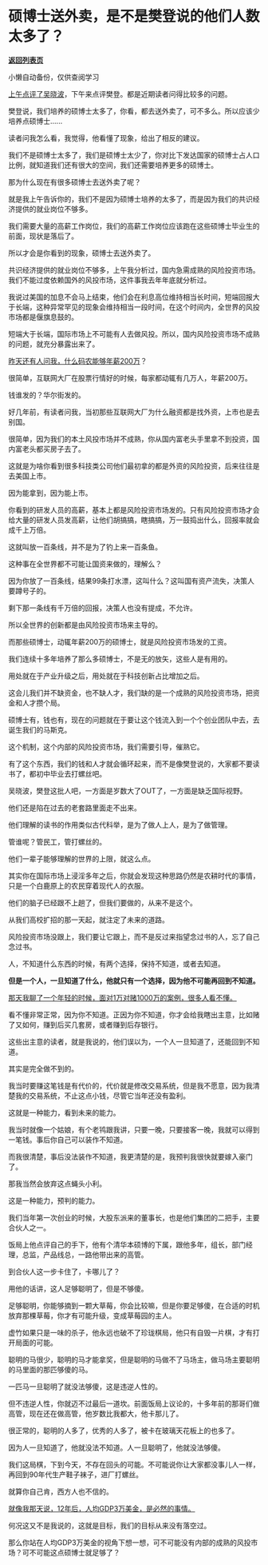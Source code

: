 # 硕博士送外卖，是不是樊登说的他们人数太多了？

[**返回列表页**](/gzh/记忆承载3)

小懒自动备份，仅供查阅学习

[上午点评了吴晓波](http://mp.weixin.qq.com/s?__biz=MzU0MjYwNDU2Mw==&mid=2247511245&idx=1&sn=a0bda679610f2adaf5ac896d40797f7a&chksm=fb1ac0b1cc6d49a73adcf482795f72d47af8c65ac1e8718d0ef6de498980540090b8c67abc1a&scene=21#wechat_redirect)，下午来点评樊登。都是近期读者问得比较多的问题。

樊登说，我们培养的硕博士太多了，你看，都去送外卖了，可不多么。所以应该少培养点硕博士......

读者问我怎么看，我觉得，他看懂了现象，给出了相反的建议。

我们不是硕博士太多了，我们是硕博士太少了，你对比下发达国家的硕博士占人口比例，就知道我们还有很大的空间，我们还需要培养更多的硕博士。

那为什么现在有很多硕博士去送外卖了呢？

就是我上午告诉你的，我们不是因为硕博士培养的太多了，而是因为我们的共识经济提供的就业岗位不够多。

我们需要大量的高薪工作岗位，我们的高薪工作岗位应该跑在这些硕博士毕业生的前面，现状是落后了。

所以才会是你看到的现象，硕博士去送外卖了。

共识经济提供的就业岗位不够多，上午我分析过，国内急需成熟的风险投资市场。我们不能过度依赖国外的风投市场，这件事我去年年底就分析过。

我说过美国的加息不会马上结束，他们会在利息高位维持相当长时间，短端回报大于长端，这种异常罕见的现象会维持相当一段时间，在这个时间内，全世界的风投市场都是偃旗息鼓的。

短端大于长端，国际市场上不可能有人去做风投。所以，国内风险投资市场不成熟的问题，就充分暴露出来了。  

[昨天还有人问我，什么码农能够年薪200万](http://mp.weixin.qq.com/s?__biz=MzU0MjYwNDU2Mw==&mid=2247511242&idx=1&sn=84b21a908e604836dc2ce9b74a941d15&chksm=fb1ac0b6cc6d49a08ba281907fe717adaf9bbe064b1e86212a8d32cfc9d55fcf6724746e6179&scene=21#wechat_redirect)？  

很简单，互联网大厂在股票行情好的时候，每家都动辄有几万人，年薪200万。

钱谁发的？华尔街发的。  

好几年前，有读者问我，当初那些互联网大厂为什么融资都是找外资，上市也是去别国。  

很简单，因为我们的本土风投市场并不成熟，你从国内富老头手里拿不到投资，国内富老头都买房子去了。

这就是为啥你看到很多科技类公司他们最初拿的都是外资的风险投资，后来往往是去美国上市。  

因为能拿到，因为能上市。  

你看到的研发人员的高薪，基本上都是风险投资市场发的。只有风险投资市场才会给大量的研发人员发高薪，让他们胡搞搞，瞎搞搞，万一鼓捣出什么，回报率就会成千上万倍。  

这就叫放一百条线，并不是为了钓上来一百条鱼。  

这种事在全世界都不可能让国资来做的，理解么？  

因为你放了一百条线，结果99条打水漂，这叫什么？这叫国有资产流失，决策人要蹲号子的。

剩下那一条线有千万倍的回报，决策人也没有提成，不允许。

所以全世界的创新都是由风险投资市场来主导的。

而那些硕博士，动辄年薪200万的硕博士，就是风险投资市场发的工资。  

我们连续十多年培养了那么多硕博士，不是无的放矢，这些人是有用的。  

用处就在于产业升级之后，用处就在于科技创新占比增加之后。

这会儿我们并不缺资金，也不缺人才，我们缺的是一个成熟的风险投资市场，把资金和人才攒个局。  

硕博士有，钱也有，现在的问题就在于要让这个钱流入到一个个创业团队中去，去诞生我们的马斯克。  

这个机制，这个内部的风险投资市场，我们需要引导，催熟它。

有了这个东西，我们的钱和人才就会循环起来，而不是像樊登说的，大家都不要读书了，都初中毕业去打螺丝吧。  

吴晓波，樊登这批人吧，一方面是岁数大了OUT了，一方面是缺乏国际视野。  

他们还是陷在过去的老套路里面走不出来。  

他们理解的读书的作用类似古代科举，是为了做人上人，是为了做管理。  

管谁呢？管民工，管打螺丝的。

他们一辈子能够理解的世界的上限，就这么点。  

其实你在国际市场上浸淫多年之后，你就会发现这种思路仍然是农耕时代的事情，只是一个白鹿原上的农民穿着现代人的衣服。  

他们的脑子已经跟不上趟了，但我们要做的，从来不是这个。  

从我们高校扩招的那一天起，就注定了未来的道路。  

风险投资市场没跟上，我们要让它跟上，而不是反过来指望念过书的人，忘了自己念过书。

人，不知道什么东西的时候，有两个选择，保持不知道，或者去知道。  

 **但是一个人，一旦知道了什么，他就只有一个选择，因为他不可能再回到不知道。**

[那天我聊了一个年轻的时候，面对1万对赌1000万的案例，很多人看不懂。  
](http://mp.weixin.qq.com/s?__biz=MzU0MjYwNDU2Mw==&mid=2247511242&idx=1&sn=84b21a908e604836dc2ce9b74a941d15&chksm=fb1ac0b6cc6d49a08ba281907fe717adaf9bbe064b1e86212a8d32cfc9d55fcf6724746e6179&scene=21#wechat_redirect)

看不懂非常正常，因为你不知道。正因为你不知道，你才会给我瞎出主意，比如赌了又如何，赚到后买几套房，或者赚到后存银行。  

这些出主意的读者，就是我说的，他们误以为，一个人一旦知道了，还能回到不知道。  

其实是完全做不到的。

我当时要赚这笔钱是有代价的，代价就是修改交易系统，但是我不愿意，因为我清楚我的交易系统，不止这点小钱，尽管它当年还没有盈利。

这就是一种能力，看到未来的能力。  

我当时就像一个姑娘，有个老鸨跟我讲，只要一晚，只要接客一晚，我就可以得到一笔钱。事后你自己可以装作不知道。

而我很清楚，事后没法装作不知道，我更清楚的是，我预判我很快就要嫁入豪门了。  

那我当然会放弃这点蝇头小利。  

这是一种能力，预判的能力。  

我们当年第一次创业的时候，大股东派来的董事长，也是他们集团的二把手，主要合伙人之一。

饭局上他点评自己的手下，他有个清华本硕博的下属，跟他多年，组长，部门经理，总监，产品线总，一路他带出来的高管。  

到合伙人这一步卡住了，卡哪儿了？

用他的话讲，这人足够聪明了，但是不够傻。  

足够聪明，你能够摘到一颗大草莓，你会比较嘛，但是你要足够傻，在合适的时机放弃那棵草莓，你才有可能升级，变成草莓园的主人。  

虚竹如果只是一味的杀子，他永远也破不了珍珑棋局，他只有自毁一片棋，才有打开局面的可能。  

聪明的马很少，聪明的马才能拿奖，但是聪明的马做不了马场主，做马场主要聪明的马里面的那匹够傻的马。  

一匹马一旦聪明了就没法够傻，这是违逆人性的。  

但不违逆人性，你就迈不过最后一道坎。前面饭局上议论的，十多年前的那哥们做高管，现在还在做高管，他岁数比我都大，他卡那儿了。

很正常的，聪明的人多了，优秀的人多了，被卡在玻璃天花板上的也多了。  

因为人一旦知道了，他就没法不知道。人一旦聪明了，他就没法够傻。  

我们这局棋，下到今天，不存在回头的可能。不可能说你让大家都没事儿人一样，再回到90年代生产鞋子袜子，进厂打螺丝。  

就算你自己肯，西方人也不信的。  

[就像我那天说，12年后，人均GDP3万美金，是必然的事情。  
](http://mp.weixin.qq.com/s?__biz=MzU3NDc5Nzc0NQ==&mid=2247524187&idx=2&sn=825f82ce25661d63ea21f14f1f7ef225&chksm=fd2e3d85ca59b493cbd230d611867f4c53f507f8e0b82bc0e7ef27baee39259f7a17be2ab99d&scene=21#wechat_redirect)

何况这又不是我说的，这就是目标，我们的目标从来没有落空过。  

那么你站在人均GDP3万美金的视角下想一想，可不可能没有内部的成熟的风投市场？可不可能这点硕博士就足够了？

